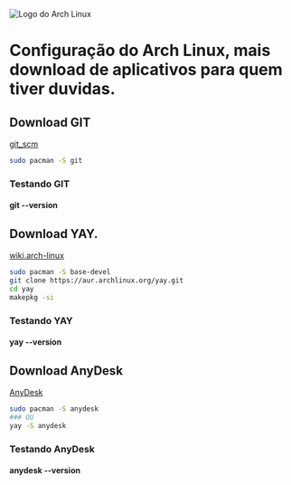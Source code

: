 ![Logo do Arch Linux](https://upload.wikimedia.org/wikipedia/commons/thumb/7/74/Arch_Linux_logo.svg/1280px-Arch_Linux_logo.svg.png "Logo do Arch-Linux")


# Configuração do Arch Linux, mais download de aplicativos para quem tiver duvidas.

## Download GIT

[git_scm](https://git-scm.com/)

```sh
sudo pacman -S git
```

### Testando GIT

#### git --version

## Download YAY.

[wiki.arch-linux](https://aur.archlinux.org/packages/yay/)

```sh
sudo pacman -S base-devel
git clone https://aur.archlinux.org/yay.git
cd yay
makepkg -si
```
### Testando YAY

#### yay --version

## Download AnyDesk

[AnyDesk](https://anydesk.com/pt/downloads/linux)

```sh
sudo pacman -S anydesk
### OU
yay -S anydesk
```

### Testando AnyDesk

#### anydesk --version